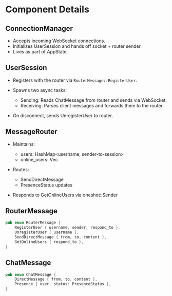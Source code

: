 #  Component Details

##  ConnectionManager
- Accepts incoming WebSocket connections.
- Initializes UserSession and hands off socket + router sender.
- Lives as part of AppState.

##  UserSession
- Registers with the router via `RouterMessage::RegisterUser`.
- Spawns two async tasks:
    - Sending: Reads ChatMessage from router and sends via WebSocket.
    - Receiving: Parses client messages and forwards them to the router.

- On disconnect, sends UnregisterUser to router.

## MessageRouter
- Maintains:
    - users: HashMap<username, sender-to-session>
    - online_users: Vec<String>
- Routes:
    - SendDirectMessage
    - PresenceStatus updates

- Responds to GetOnlineUsers via oneshot::Sender

## RouterMessage
```rs
pub enum RouterMessage {
    RegisterUser { username, sender, respond_to },
    UnregisterUser { username },
    SendDirectMessage { from, to, content },
    GetOnlineUsers { respond_to },
}
```
## ChatMessage
```rs
pub enum ChatMessage {
    DirectMessage { from, to, content },
    Presence { user, status: PresenceStatus },
}
```